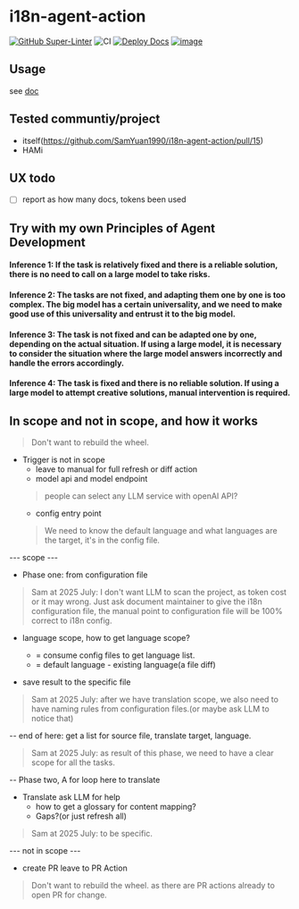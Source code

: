 # i18n-agent-action

[![GitHub Super-Linter](https://github.com/actions/hello-world-docker-action/actions/workflows/linter.yml/badge.svg)](https://github.com/super-linter/super-linter)
![CI](https://github.com/actions/hello-world-docker-action/actions/workflows/ci.yml/badge.svg)
[![Deploy Docs](https://github.com/SamYuan1990/i18n-agent-action/actions/workflows/deploy.yml/badge.svg)](https://github.com/SamYuan1990/i18n-agent-action/actions/workflows/deploy.yml)
[![image](https://github.com/SamYuan1990/i18n-agent-action/actions/workflows/image.yml/badge.svg)](https://github.com/SamYuan1990/i18n-agent-action/actions/workflows/image.yml)

## Usage
see [doc](./docs/index.md)

## Tested communtiy/project

- itself(<https://github.com/SamYuan1990/i18n-agent-action/pull/15>)
- HAMi

## UX todo

- [ ] report as how many docs, tokens been used

## Try with my own Principles of Agent Development

#### Inference 1: If the task is relatively fixed and there is a reliable solution, there is no need to call on a large model to take risks.

#### Inference 2: The tasks are not fixed, and adapting them one by one is too complex. The big model has a certain universality, and we need to make good use of this universality and entrust it to the big model.

#### Inference 3: The task is not fixed and can be adapted one by one, depending on the actual situation. If using a large model, it is necessary to consider the situation where the large model answers incorrectly and handle the errors accordingly.

#### Inference 4: The task is fixed and there is no reliable solution. If using a large model to attempt creative solutions, manual intervention is required.

## In scope and not in scope, and how it works

> Don't want to rebuild the wheel.

- Trigger is not in scope
  - leave to manual for full refresh or diff action
  - model api and model endpoint
  > people can select any LLM service with openAI API?
  - config entry point
  > We need to know the default language and what languages are the target, it's in the config file.

--- scope ---

- Phase one: from configuration file

> Sam at 2025 July: I don't want LLM to scan the project, as token cost or it may wrong. Just ask document maintainer to give the i18n configuration file, the manual point to configuration file will be 100% correct to i18n config.

- language scope, how to get language scope?
  - = consume config files to get language list.
  - = default language - existing language(a file diff)

- save result to the specific file

> Sam at 2025 July: after we have translation scope, we also need to have naming rules from configuration files.(or maybe ask LLM to notice that)

-- end of here: get a list for source file, translate target, language.
> Sam at 2025 July: as result of this phase, we need to have a clear scope for all the tasks.

-- Phase two, A for loop here to translate

- Translate ask LLM for help
  - how to get a glossary for content mapping?
  - Gaps?(or just refresh all)

> Sam at 2025 July: to be specific.

--- not in scope ---

- create PR leave to PR Action

> Don't want to rebuild the wheel. as there are PR actions already to open PR for change.
